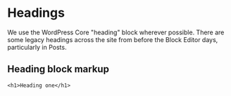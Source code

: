 # Headings

We use the WordPress Core "heading" block wherever possible. There are some legacy headings across the site from before the Block Editor days, particularly in Posts.

## Heading block markup

```
<h1>Heading one</h1>
```
